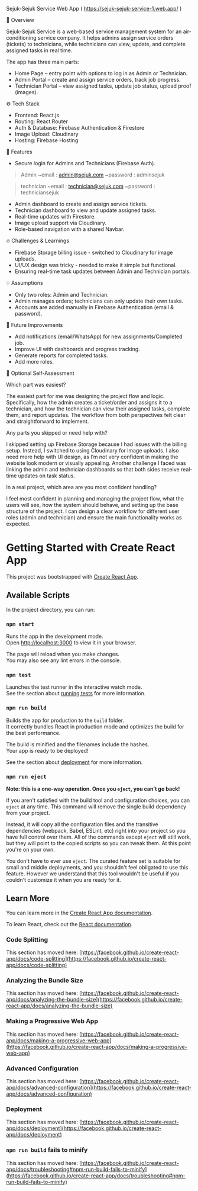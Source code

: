 Sejuk-Sejuk Service Web App ( https://sejuk-sejuk-service-1.web.app/ )

📖 Overview

Sejuk-Sejuk Service is a web-based service management system for an air-conditioning service company.
It helps admins assign service orders (tickets) to technicians, while technicians can view, update, and complete assigned tasks in real time.

The app has three main parts:

- Home Page – entry point with options to log in as Admin or Technician.
- Admin Portal – create and assign service orders, track job progress.
- Technician Portal – view assigned tasks, update job status, upload proof (images).

⚙️ Tech Stack

- Frontend: React.js
- Routing: React Router
- Auth & Database: Firebase Authentication & Firestore
- Image Upload: Cloudinary
- Hosting: Firebase Hosting

🚀 Features

- Secure login for Admins and Technicians (Firebase Auth).
> Admin 
~email : admin@sejuk.com
~password : adminsejuk

>technician
~email : technician@sejuk.com
~password : techniciansejuk

- Admin dashboard to create and assign service tickets.
- Technician dashboard to view and update assigned tasks.
- Real-time updates with Firestore.
- Image upload support via Cloudinary.
- Role-based navigation with a shared Navbar.

🔥 Challenges & Learnings

- Firebase Storage billing issue - switched to Cloudinary for image uploads.
- UI/UX design was tricky - needed to make it simple but functional.
- Ensuring real-time task updates between Admin and Technician portals.

💡 Assumptions

- Only two roles: Admin and Technician.
- Admin manages orders; technicians can only update their own tasks.
- Accounts are added manually in Firebase Authentication (email & password).

🎯 Future Improvements

- Add notifications (email/WhatsApp) for new assignments/Completed job.
- Improve UI with dashboards and progress tracking.
- Generate reports for completed tasks.
- Add more roles.

📝 Optional Self-Assessment

Which part was easiest?

The easiest part for me was designing the project flow and logic. Specifically, how the admin creates a ticket/order and assigns it to a technician, and how the technician can view their assigned tasks, complete them, and report updates. The workflow from both perspectives felt clear and straightforward to implement.

Any parts you skipped or need help with?

I skipped setting up Firebase Storage because I had issues with the billing setup. Instead, I switched to using Cloudinary for image uploads. I also need more help with UI design, as I’m not very confident in making the website look modern or visually appealing. Another challenge I faced was linking the admin and technician dashboards so that both sides receive real-time updates on task status.

In a real project, which area are you most confident handling?

I feel most confident in planning and managing the project flow, what the users will see, how the system should behave, and setting up the base structure of the project. I can design a clear workflow for different user roles (admin and technician) and ensure the main functionality works as expected.

# Getting Started with Create React App

This project was bootstrapped with [Create React App](https://github.com/facebook/create-react-app).

## Available Scripts

In the project directory, you can run:

### `npm start`

Runs the app in the development mode.\
Open [http://localhost:3000](http://localhost:3000) to view it in your browser.

The page will reload when you make changes.\
You may also see any lint errors in the console.

### `npm test`

Launches the test runner in the interactive watch mode.\
See the section about [running tests](https://facebook.github.io/create-react-app/docs/running-tests) for more information.

### `npm run build`

Builds the app for production to the `build` folder.\
It correctly bundles React in production mode and optimizes the build for the best performance.

The build is minified and the filenames include the hashes.\
Your app is ready to be deployed!

See the section about [deployment](https://facebook.github.io/create-react-app/docs/deployment) for more information.

### `npm run eject`

**Note: this is a one-way operation. Once you `eject`, you can't go back!**

If you aren't satisfied with the build tool and configuration choices, you can `eject` at any time. This command will remove the single build dependency from your project.

Instead, it will copy all the configuration files and the transitive dependencies (webpack, Babel, ESLint, etc) right into your project so you have full control over them. All of the commands except `eject` will still work, but they will point to the copied scripts so you can tweak them. At this point you're on your own.

You don't have to ever use `eject`. The curated feature set is suitable for small and middle deployments, and you shouldn't feel obligated to use this feature. However we understand that this tool wouldn't be useful if you couldn't customize it when you are ready for it.

## Learn More

You can learn more in the [Create React App documentation](https://facebook.github.io/create-react-app/docs/getting-started).

To learn React, check out the [React documentation](https://reactjs.org/).

### Code Splitting

This section has moved here: [https://facebook.github.io/create-react-app/docs/code-splitting](https://facebook.github.io/create-react-app/docs/code-splitting)

### Analyzing the Bundle Size

This section has moved here: [https://facebook.github.io/create-react-app/docs/analyzing-the-bundle-size](https://facebook.github.io/create-react-app/docs/analyzing-the-bundle-size)

### Making a Progressive Web App

This section has moved here: [https://facebook.github.io/create-react-app/docs/making-a-progressive-web-app](https://facebook.github.io/create-react-app/docs/making-a-progressive-web-app)

### Advanced Configuration

This section has moved here: [https://facebook.github.io/create-react-app/docs/advanced-configuration](https://facebook.github.io/create-react-app/docs/advanced-configuration)

### Deployment

This section has moved here: [https://facebook.github.io/create-react-app/docs/deployment](https://facebook.github.io/create-react-app/docs/deployment)

### `npm run build` fails to minify

This section has moved here: [https://facebook.github.io/create-react-app/docs/troubleshooting#npm-run-build-fails-to-minify](https://facebook.github.io/create-react-app/docs/troubleshooting#npm-run-build-fails-to-minify)
